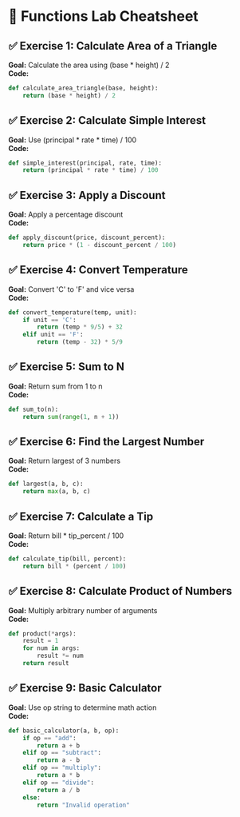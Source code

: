 # 🧪 Functions Lab Cheatsheet

## ✅ Exercise 1: Calculate Area of a Triangle
**Goal:** Calculate the area using (base * height) / 2  
**Code:**
```python
def calculate_area_triangle(base, height):
    return (base * height) / 2
```

## ✅ Exercise 2: Calculate Simple Interest
**Goal:** Use (principal * rate * time) / 100  
**Code:**
```python
def simple_interest(principal, rate, time):
    return (principal * rate * time) / 100
```

## ✅ Exercise 3: Apply a Discount
**Goal:** Apply a percentage discount  
**Code:**
```python
def apply_discount(price, discount_percent):
    return price * (1 - discount_percent / 100)
```

## ✅ Exercise 4: Convert Temperature
**Goal:** Convert 'C' to 'F' and vice versa  
**Code:**
```python
def convert_temperature(temp, unit):
    if unit == 'C':
        return (temp * 9/5) + 32
    elif unit == 'F':
        return (temp - 32) * 5/9
```

## ✅ Exercise 5: Sum to N
**Goal:** Return sum from 1 to n  
**Code:**
```python
def sum_to(n):
    return sum(range(1, n + 1))
```

## ✅ Exercise 6: Find the Largest Number
**Goal:** Return largest of 3 numbers  
**Code:**
```python
def largest(a, b, c):
    return max(a, b, c)
```

## ✅ Exercise 7: Calculate a Tip
**Goal:** Return bill * tip_percent / 100  
**Code:**
```python
def calculate_tip(bill, percent):
    return bill * (percent / 100)
```

## ✅ Exercise 8: Calculate Product of Numbers
**Goal:** Multiply arbitrary number of arguments  
**Code:**
```python
def product(*args):
    result = 1
    for num in args:
        result *= num
    return result
```

## ✅ Exercise 9: Basic Calculator
**Goal:** Use op string to determine math action  
**Code:**
```python
def basic_calculator(a, b, op):
    if op == "add":
        return a + b
    elif op == "subtract":
        return a - b
    elif op == "multiply":
        return a * b
    elif op == "divide":
        return a / b
    else:
        return "Invalid operation"
```
